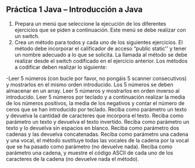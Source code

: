 ## Práctica 1 Java – Introducción a Java

1. Prepara un menú que seleccione la ejecución de los diferentes ejercicios que se piden a continuación. Este menú se debe realizar con un switch.
2. Crea un método para todos y cada uno de los siguientes ejercicios. El método debe incorporar el calificador de acceso “public static'' y tener un nombre adecuado a lo que se solicita. La llamada al método se debe realizar desde el switch codificado en el ejercicio anterior. Los métodos a codificar deben realizar lo siguiente:

-Leer 5 números (con bucle por favor, no pongáis 5 scanner consecutivos) y mostrarlos en el mismo orden introducido. Los 5 números se deben almacenar en un array.
Leer 5 números y mostrarlos en orden inverso al introducido.
Leer 5 números por teclado y a continuación realizar la media de los números positivos, la media de los negativos y contar el número de ceros que se han introducido por teclado.
Reciba como parámetro un texto y devuelva la cantidad de caracteres que incorpora el texto.
Reciba como parámetro un texto y devuelva el texto invertido.
Reciba como parámetro un texto y lo devuelva sin espacios en blanco.
Reciba como parámetro dos cadenas y las devuelva concatenadas.
Reciba como parámetro una cadena y una vocal, el método sustituye todas las vocales de la cadena por la vocal que se ha pasado como parámetro (no devuelve nada).
Reciba como parámetro una cadena, y muestre el código ASCII de cada uno de los caracteres de la cadena (no devuelve nada el método).
